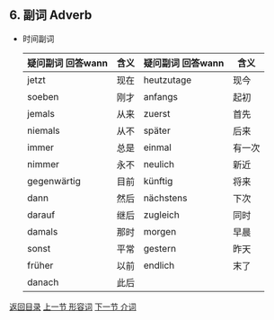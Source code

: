 ## 6. 副词 Adverb

* 时间副词

  | 疑问副词 回答wann | 含义 | 疑问副词 回答wann | 含义   |
  | ----------------- | ---- | ----------------- | ------ |
  | jetzt             | 现在 | heutzutage        | 现今   |
  | soeben            | 刚才 | anfangs           | 起初   |
  | jemals            | 从来 | zuerst            | 首先   |
  | niemals           | 从不 | später            | 后来   |
  | immer             | 总是 | einmal            | 有一次 |
  | nimmer            | 永不 | neulich           | 新近   |
  | gegenwärtig       | 目前 | künftig           | 将来   |
  | dann              | 然后 | nächstens         | 下次   |
  | darauf            | 继后 | zugleich          | 同时   |
  | damals            | 那时 | morgen            | 早晨   |
  | sonst             | 平常 | gestern           | 昨天   |
  | früher            | 以前 | endlich           | 末了   |
  | danach            | 此后 |                   |        |

  





[返回目录](../README.md) [上一节 形容词](5-Adjektiv-形容词.md) [下一节 介词](7-Präposition-介词.md)